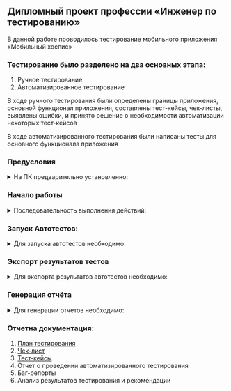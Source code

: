 ## **Дипломный проект профессии «Инженер по тестированию»**

В данной работе проводилось тестирование мобильного приложения «Мобильный
хоспис»

### Тестирование было разделено на два основных этапа:

1. Ручное тестирование
2. Автоматизированное тестирование

В ходе ручного тестирования были определены границы приложения, основной
функционал приложения, составлены тест-кейсы, чек-листы, выявлены ошибки, и
принято решение о необходимости автоматизации некоторых тест-кейсов

В ходе автоматизированного тестирования были написаны тесты для основного
функционала приложения

### Предусловия

<details><summary>На ПК предварительно установленно:</summary>

1. Android Studio
2. JDK 11 локально
3. Переменная JAVA_HOME определена на установленную JAVA 11
4. Android SDK
5. Собран Android эмулятор с API 29
6. Установлен Allure

</details>

### Начало работы

<details><summary>Последовательность выполнения действий:</summary>

1. Склонировать репозиторий с проектом chamina
2. Открыть папку fmh_android_15_03_24 (2) в AndroidStudio.
3. Скомпилировать проект.
4. Запустить Android эмулятор с API 29.
5. Установить приложение "Мобильный хоспис" на мобильное устройство или в
   эмуляторе.
   Данные для авторизации:
   В поле "Логин" ввести: login2
   В поле "Пароль" ввести: password2

</details>

### Запуск Автотестов:

<details><summary>Для запуска автотестов необходимо:</summary>

1. Открыть проект в Android Studio;
2. Запустить эмулятор (API 29) или подключить устройство для тестирования;
3. Выделить папку App, левой клавишей мыши запустить все тесты кнопкой Run 'All Tests';
4. По окончанию прогона всех тестов выгрузить отчет Allure-result;

</details>

### Экспорт результатов тестов

<details><summary>Для экспорта результатов автотестов необходимо:</summary>

1. Открыть вкладку Device Explorer в Android Studio;
2. Перейти в папку files по пути /data/data/ru.iteco.fmhandroid.ui/files/
3. Сохранить папку в корневую директорию проекта щелчком правой кнопкой мыши на папке files

</details>

### Генерация отчёта

<details><summary>Для генерации отчетов необходимо:</summary>

1. Перейти в терминал корневой дирректории проекта
2. Ввести команду:

    - для просмотра отчета во временном веб-сервере: allure serve
    - для генерации HTML-отчёта: allure generate allure-results -o allure-report
    - для открытия сгенерированного HTML-отчёт в браузере: allure open allure-report

    </details>

### Отчетна документация:

1. <a href="Plan.md">План тестирования</a>
2. [Чек-лист](https://docs.google.com/spreadsheets/d/1d9UrjCjYbvV9-HiARtYBEjRbqkfcdsxH/edit?gid=1925572506#gid=1925572506)
3. [Тест-кейсы](https://docs.google.com/spreadsheets/d/1r4ZZs8SwhNFJTdhG0v3x4JviyeYnAbFY/edit?gid=1191533890#gid=1191533890)
4. Отчет о проведении автоматизированного тестирования
5. Баг-репорты
6. Анализ результатов тестирования и рекомендации
